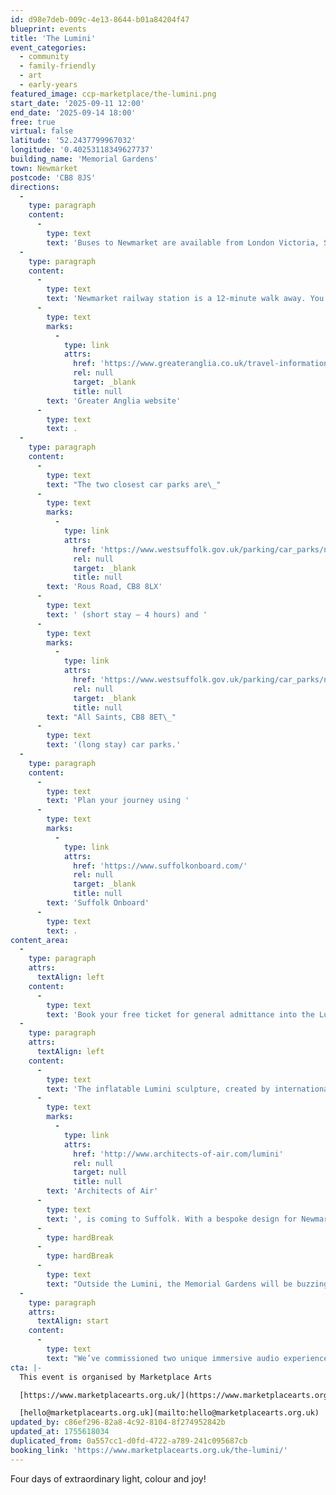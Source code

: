 ```yaml
---
id: d98e7deb-009c-4e13-8644-b01a84204f47
blueprint: events
title: 'The Lumini'
event_categories:
  - community
  - family-friendly
  - art
  - early-years
featured_image: ccp-marketplace/the-lumini.png
start_date: '2025-09-11 12:00'
end_date: '2025-09-14 18:00'
free: true
virtual: false
latitude: '52.2437799967032'
longitude: '0.40253118349627737'
building_name: 'Memorial Gardens'
town: Newmarket
postcode: 'CB8 8JS'
directions:
  -
    type: paragraph
    content:
      -
        type: text
        text: 'Buses to Newmarket are available from London Victoria, Stansted, Cambridge, Bury St Edmunds and Great Yarmouth. The Memorial Gardens are nine-minute walk from Newmarket Bus Station.'
  -
    type: paragraph
    content:
      -
        type: text
        text: 'Newmarket railway station is a 12-minute walk away. You can find up to date train times on the '
      -
        type: text
        marks:
          -
            type: link
            attrs:
              href: 'https://www.greateranglia.co.uk/travel-information/station-information/nmk'
              rel: null
              target: _blank
              title: null
        text: 'Greater Anglia website'
      -
        type: text
        text: .
  -
    type: paragraph
    content:
      -
        type: text
        text: "The two closest car parks are\_"
      -
        type: text
        marks:
          -
            type: link
            attrs:
              href: 'https://www.westsuffolk.gov.uk/parking/car_parks/newmarket-car-parks.cfm'
              rel: null
              target: _blank
              title: null
        text: 'Rous Road, CB8 8LX'
      -
        type: text
        text: ' (short stay – 4 hours) and '
      -
        type: text
        marks:
          -
            type: link
            attrs:
              href: 'https://www.westsuffolk.gov.uk/parking/car_parks/newmarket-car-parks.cfm'
              rel: null
              target: _blank
              title: null
        text: "All Saints, CB8 8ET\_"
      -
        type: text
        text: '(long stay) car parks.'
  -
    type: paragraph
    content:
      -
        type: text
        text: 'Plan your journey using '
      -
        type: text
        marks:
          -
            type: link
            attrs:
              href: 'https://www.suffolkonboard.com/'
              rel: null
              target: _blank
              title: null
        text: 'Suffolk Onboard'
      -
        type: text
        text: .
content_area:
  -
    type: paragraph
    attrs:
      textAlign: left
    content:
      -
        type: text
        text: 'Book your free ticket for general admittance into the Lumini! '
  -
    type: paragraph
    attrs:
      textAlign: left
    content:
      -
        type: text
        text: 'The inflatable Lumini sculpture, created by internationally renowned '
      -
        type: text
        marks:
          -
            type: link
            attrs:
              href: 'http://www.architects-of-air.com/lumini'
              rel: null
              target: null
              title: null
        text: 'Architects of Air'
      -
        type: text
        text: ', is coming to Suffolk. With a bespoke design for Newmarket, it offers intricate egg-shaped domes which create an inspiring space of light and colour. Come and experience this magical, dreamlike world of domes and radiant light.'
      -
        type: hardBreak
      -
        type: hardBreak
      -
        type: text
        text: "Outside the Lumini, the Memorial Gardens will be buzzing with FREE drop-in activities. No booking is needed – simply come along! We invite you to join us for activities like zine making, cloud painting and birdwatching. Enjoy a mindful moment at our Meditation Station or follow a Wellbeing Walk designed by Newmarket Community Nature Reserve. Check out the yarnbombing by Newmarket knitters. Whether you have tickets for the Lumini or not, come and experience something new.\_"
  -
    type: paragraph
    attrs:
      textAlign: start
    content:
      -
        type: text
        text: "We’ve commissioned two unique immersive audio experiences especially for this event. Whether you’re relaxing in the park or experiencing the Lumini, pick up a pair of headphones and be transported by a calming guided meditation written for the gardens or an oral history storytelling experience of voices from the local community. With something for all ages and interests, Memorial Gardens will be buzzing with creativity across all 4 days. We can’t wait to see you.\_"
cta: |-
  This event is organised by Marketplace Arts

  [https://www.marketplacearts.org.uk/](https://www.marketplacearts.org.uk/) 

  [hello@marketplacearts.org.uk](mailto:hello@marketplacearts.org.uk)
updated_by: c86ef296-82a8-4c92-8104-8f274952842b
updated_at: 1755618034
duplicated_from: 0a557cc1-d0fd-4722-a789-241c095687cb
booking_link: 'https://www.marketplacearts.org.uk/the-lumini/'
---
```

Four days of extraordinary light, colour and joy!